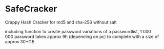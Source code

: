 # SafeCracker

Crappy Hash Cracker for md5 and sha-256 without salt

including function to create password variations of a passwordlist,
1 000 000 password takes approx 9h (depending on pc) to complete with a size of approx 30+GB.
